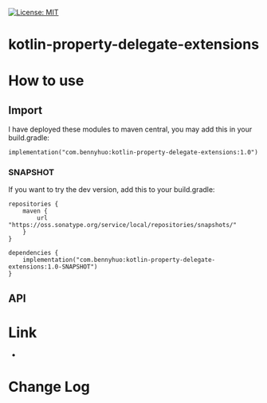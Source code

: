 [![License: MIT](https://img.shields.io/badge/License-MIT-yellow.svg)](LICENSE)

# kotlin-property-delegate-extensions

# How to use

## Import

I have deployed these modules to maven central, you may add this in your build.gradle: 
 
```
implementation("com.bennyhuo:kotlin-property-delegate-extensions:1.0")
```

### SNAPSHOT

If you want to try the dev version, add this to your build.gradle:

```
repositories {
    maven {
        url "https://oss.sonatype.org/service/local/repositories/snapshots/" 
    }
}

dependencies {
    implementation("com.bennyhuo:kotlin-property-delegate-extensions:1.0-SNAPSHOT")
}
```

## API



# Link

- 


# Change Log

